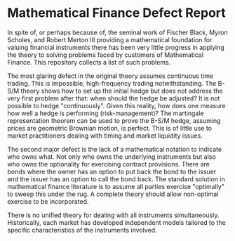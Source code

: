 # Mathematical Finance Defect Report

In spite of, or perhaps because of, the seminal work of Fischer Black,
Myron Scholes, and Robert Merton III providing a mathematical foundation
for valuing financial instruments there has been very little progress in
applying the theory to solving problems faced by customers of Mathematical
Finance.  This repository collects a list of such problems.

The most glaring defect in the original theory assumes continuous time
trading.  This is impossible, high-frequency trading notwithstanding. The
B-S/M theory shows how to set up the initial hedge but does not address
the very first problem after that: when should the hedge be adjusted? It
is not possible to hedge "continuously". Given this reality, how does
one measure how well a hedge is performing (risk-management)? The
martingale representation theorem can be used to prove the B-S/M hedge,
assuming prices are geometric Brownian motion, is perfect.
This is of little use to market practitioners dealing with timing and
market liquidity issues.

The second major defect is the lack of a mathematical notation to indicate
who owns what. Not only who owns the underlying instruments but also
who owns the optionality for exercising contract provisions.
There are bonds where the owner has an option to put back the bond
to the issuer and the issuer has an option to call the bond back.
The standard solution in mathematical finance literature is to
assume all parties exercise "optimally" to sweep this under the rug.
A complete theory should allow non-optimal exercise to be incorporated.

There is no unified theory for dealing with all instruments simultaneously.
Historically, each market has developed independent models tailored
to the specific characteristics of the instruments involved.
